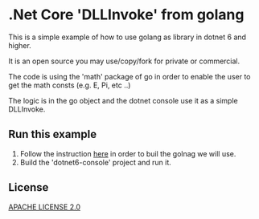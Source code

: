 # .Net Core 'DLLInvoke' from golang

This is a simple example of how to use golang as library in dotnet 6 and higher.

It is an open source you may use/copy/fork for private or commercial.

The code is using the 'math' package of go in order to enable the user to get the math consts (e.g. E, Pi, etc ..)

The logic is in the go object and the dotnet console use it as a simple DLLInvoke.

## Run this example

1. Follow the instruction [here](https://github.com/impossiblesoftware-ai/dotnet6-dllimport-from-golang/blob/master/go-module/README.md#go-module) in order to buil the golnag we will use.
2. Build the 'dotnet6-console' project and run it.

## License
[APACHE LICENSE 2.0](https://github.com/impossiblesoftware-ai/dotnet6-dllimport-from-golang/blob/master/LICENSE)